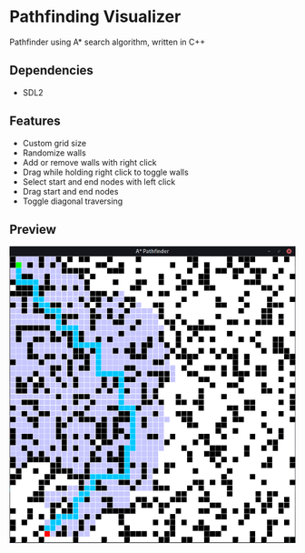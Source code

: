 # Pathfinding Visualizer
Pathfinder using A* search algorithm, written in C++

## Dependencies
- SDL2

## Features
- Custom grid size
- Randomize walls
- Add or remove walls with right click
- Drag while holding right click to toggle walls
- Select start and end nodes with left click
- Drag start and end nodes
- Toggle diagonal traversing

## Preview
![Preview](/screenshots/preview.png)

